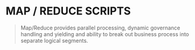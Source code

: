 # MAP / REDUCE SCRIPTS
> Map/Reduce provides parallel processing, dynamic governance handling and yielding and ability to break out business process into separate logical segments.